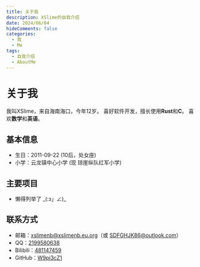 ```yaml
---
title: 关于我
description: XSlime的自我介绍
date: 2024/06/04
hideComments: false
categories:
  - 我
  - Me
tags:
  - 自我介绍
  - AboutMe
---
```

# 关于我

我叫XSlime，来自海南海口，今年12岁。
喜好软件开发，擅长使用**Rust**和**C**。
喜欢**数学**和**英语**。

## 基本信息

- 生日：2011-09-22 (10后，处女座)
- 小学：云龙镇中心小学 (现 琼崖纵队红军小学)

## 主要项目

- 懒得列举了 \_(:з」∠)\_

## 联系方式

- 邮箱：[xslimenb@xslimenb.eu.org](mailto://xslimenb@xslimenb.eu.org)（或 [SDFGHJK86@outlook.com](mailto://SDFGHJK86@outlook.com)）
- QQ：[2199580638](https://wpa.qq.com/msgrd?v=3&uin=2199580638&site=qq&menu=yes)
- Bilibili：[481147459](https://space.bilibili.com/481147459)
- GitHub：[W9pi3cZ1](https://github.com/W9pi3cZ1)